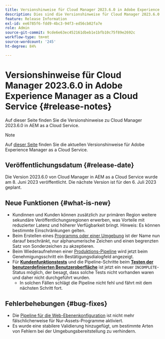 ```yaml
---
title: Versionshinweise für Cloud Manager 2023.6.0 in Adobe Experience Manager as a Cloud Service
description: Dies sind die Versionshinweise für Cloud Manager 2023.6.0 in AEM as a Cloud Service.
feature: Release Information
exl-id: ee6785f6-fdd9-4bc3-94f3-ed56cb02fa7e
role: Admin
source-git-commit: 9cde6e63ec452161dbeb1e1bfb10c75f89e2692c
workflow-type: tm+mt
source-wordcount: '245'
ht-degree: 84%

---
```


# Versionshinweise für Cloud Manager 2023.6.0 in Adobe Experience Manager as a Cloud Service {#release-notes}

Auf dieser Seite finden Sie die Versionshinweise zu Cloud Manager 2023.6.0 in AEM as a Cloud Service.

>[!NOTE]
>
>Auf [dieser Seite](/help/release-notes/release-notes-cloud/release-notes-current.md) finden Sie die aktuellen Versionshinweise für Adobe Experience Manager as a Cloud Service.

## Veröffentlichungsdatum {#release-date}

Die Version 2023.6.0 von Cloud Manager in AEM as a Cloud Service wurde am 8. Juni 2023 veröffentlicht. Die nächste Version ist für den 6. Juli 2023 geplant.

## Neue Funktionen {#what-is-new}

* Kundinnen und Kunden können zusätzlich zur primären Region weitere sekundäre Veröffentlichungsregionen erwerben, was Vorteile mit reduzierter Latenz und höherer Verfügbarkeit bringt. Hinweis: Es können bestimmte Einschränkungen gelten.
* Beim Erstellen eines [Programms oder einer Umgebung](/help/implementing/cloud-manager/getting-access-to-aem-in-cloud/program-types.md) ist der Name nun darauf beschränkt, nur alphanumerische Zeichen und einen begrenzten Satz von Sonderzeichen zu akzeptieren.
* Beim Wiederaufnehmen einer [Produktions-Pipeline](/help/implementing/cloud-manager/configuring-pipelines/configuring-production-pipelines.md) wird jetzt beim Genehmigungsschritt ein Bestätigungsdialogfeld angezeigt.
* Für **[Kundenfunktionstests](/help/implementing/cloud-manager/functional-testing.md#custom-functional-testing)** und die Pipeline-Schritte beim **[Testen der benutzerdefinierten Benutzeroberfläche](/help/implementing/cloud-manager/ui-testing.md)** ist jetzt ein neuer `INCOMPLETE`-Status möglich, der besagt, dass solche Tests nicht vorhanden waren und daher nicht durchgeführt wurden.
   * In solchen Fällen schlägt die Pipeline nicht fehl und fährt mit dem nächsten Schritt fort.

## Fehlerbehebungen {#bug-fixes}

* Die [Pipeline für die Web-Ebenenkonfiguration](/help/implementing/cloud-manager/configuring-pipelines/introduction-ci-cd-pipelines.md#web-tier-config-pipelines) ist nicht mehr fälschlicherweise für Nur-Assets-Programme aktiviert.
* Es wurde eine stabilere Validierung hinzugefügt, um bestimmte Arten von Fehlern bei der Umgebungsbereitstellung zu verhindern.
